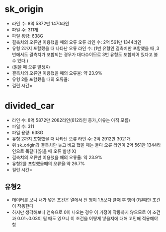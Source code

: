 # sk_origin
- 라인 수: 8억 5872만 1470라인
- 파일 수: 311개
- 파일 용량: 638G
- 결측치의 오류만 이용했을 때의 오류 오류 라인 수: 2억 561만 1344라인
- 유형 2까지 포함했을 때 나타난 오류 라인 수:
  (1번 유형인 결측치만 포함했을 때 ,3번에서도 결측치가 포함되는 경우가 대다수이므로 3번 유형도 포함되어 있다고 볼 수 있다.)
- (읽을 때 오류 발생X)
- 결측치의 오류만 이용했을 때의 오류율: 약 23.9%
- 유형 2를 포함했을 때의 오류율:
- 걸린 시간=
# divided_car
- 라인 수: 8억 5872만 2082라인(612라인 증가_이유는 아직 모름)
- 파일 수: 311
- 파일 용량: 638G
- 유형 2까지 포함했을 때 나타난 오류 라인 수: 2억 2912만 3021개
- 위 sk_origin과 결측치만 놓고 비교 했을 때는 둘다 오류 라인이 2억 561만 1344라인으로 똑같다(읽을 때 오류 발생 X)
-  결측치의 오류만 이용했을 때의 오류율: 약 23.9%
-  유형2를 포함했을때의 오류율:약 26.7%
-  걸린 시간=

## 유형2
- 데이터를 보니 내가 넣은 조건은 열에서 전 행이 1.5보다 클때 후 행이 0일때만 조건이 작동한다
- 하지만 생각해보니 연속으로 0이 나오는 경우 이 가정이 작동하지 않으므로 이 조건과 0.01~0.03이 될 때도 있으니 이 조건을 어떻게 넣을지에 대해 고민해 적용해야 함
